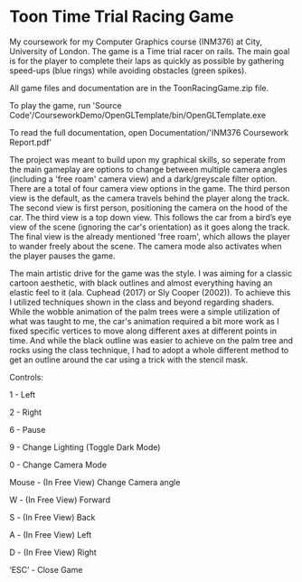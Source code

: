 # Toon Time Trial Racing Game
My coursework for my Computer Graphics course (INM376) at City, University of London. The game is a Time trial racer on rails. The main goal is for the player to complete their laps as quickly as possible by gathering speed-ups (blue rings) while avoiding obstacles (green spikes).

All game files and documentation are in the ToonRacingGame.zip file.

To play the game, run 'Source Code'/CourseworkDemo/OpenGLTemplate/bin/OpenGLTemplate.exe

To read the full documentation, open Documentation/'INM376 Coursework Report.pdf'

The project was meant to build upon my graphical skills, so seperate from the main gameplay are options to change between multiple camera angles (including a 'free roam' camera view) and a dark/greyscale filter option. There are a total of four camera view options in the game. The third person view is the default, as the camera travels behind the player along the track. The second view is first person, positioning the camera on the hood of the car. The third view is a top down view. This follows the car from a bird’s eye view of the scene (ignoring the car's orientation) as it goes along the track. The final view is the already mentioned 'free roam', which allows the player to wander freely about the scene. The camera mode also activates when the player pauses the game.

The main artistic drive for the game was the style. I was aiming for a classic cartoon aesthetic, with black outlines and almost everything having an elastic feel to it (ala. Cuphead (2017) or Sly Cooper (2002)). To achieve this I utilized techniques shown in the class and beyond regarding shaders. While the wobble animation of the palm trees were a simple utilization of what was taught to me, the car's animation required a bit more work as I fixed specific vertices to move along different axes at different points in time. And while the black outline was easier to achieve on the palm tree and rocks using the class technique, I had to adopt a whole different method to get an outline around the car using a trick with the stencil mask.

Controls:

1 - Left

2 - Right

6 - Pause

9 - Change Lighting (Toggle Dark Mode)

0 - Change Camera Mode

Mouse - (In Free View) Change Camera angle

W - (In Free View) Forward

S - (In Free View) Back

A - (In Free View) Left

D - (In Free View) Right

‘ESC’ - Close Game

